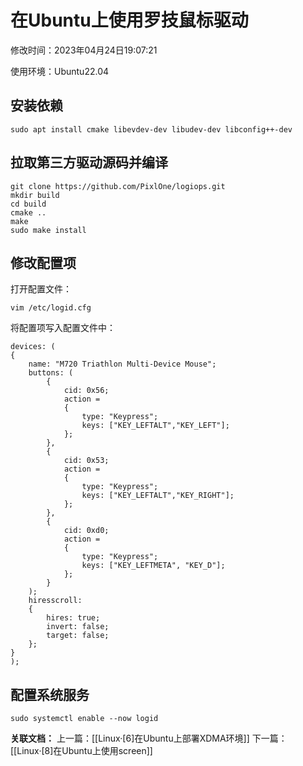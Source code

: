 # 在Ubuntu上使用罗技鼠标驱动

修改时间：2023年04月24日19:07:21

使用环境：Ubuntu22.04

## 安装依赖

```shell
sudo apt install cmake libevdev-dev libudev-dev libconfig++-dev
```

## 拉取第三方驱动源码并编译

```shell
git clone https://github.com/PixlOne/logiops.git
mkdir build
cd build
cmake ..
make
sudo make install
```

## 修改配置项

打开配置文件：

```shell
vim /etc/logid.cfg
```

将配置项写入配置文件中：

```
devices: (
{
    name: "M720 Triathlon Multi-Device Mouse";
    buttons: (
        {
            cid: 0x56;
            action =
            {
                type: "Keypress";
                keys: ["KEY_LEFTALT","KEY_LEFT"];
            };
        },
        {
            cid: 0x53;
            action =
            {
                type: "Keypress";
                keys: ["KEY_LEFTALT","KEY_RIGHT"];
            };
        },
        {
            cid: 0xd0;
            action =
            {
                type: "Keypress";
                keys: ["KEY_LEFTMETA", "KEY_D"];
            };
        }
    );
    hiresscroll:
    {
        hires: true;
        invert: false;
        target: false;
    };
}
);
```

## 配置系统服务

```shell
sudo systemctl enable --now logid
```

**关联文档：**
上一篇：[[Linux·[6]在Ubuntu上部署XDMA环境]]
下一篇：[[Linux·[8]在Ubuntu上使用screen]]